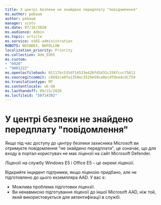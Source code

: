 ```yaml
---
title: У центрі безпеки не знайдено передплату "повідомлення"
ms.author: pebaum
author: pebaum
manager: scotv
ms.date: 07/16/2020
ms.audience: Admin
ms.topic: article
ms.service: o365-administration
ROBOTS: NOINDEX, NOFOLLOW
localization_priority: Priority
ms.collection: Adm_O365
ms.custom:
- "6028"
- "9001222"
ms.openlocfilehash: 01117bc535df14533e426fd2d31c336fccc75611
ms.sourcegitcommit: c6692ce0fa1358ec3529e59ca0ecdfdea4cdc759
ms.translationtype: MT
ms.contentlocale: uk-UA
ms.lasthandoff: 09/15/2020
ms.locfileid: "50714392"
---
```

# <a name="no-subscriptions-found-message-in-the-security-center"></a>У центрі безпеки не знайдено передплату "повідомлення"

Якщо під час доступу до центру безпеки захисника Microsoft ви отримуєте повідомлення "не знайдено передплати", це означає, що для входу в портал користувач не має ліцензії на сайт Microsoft Defender.  

Ліцензії на службу Windows E5 і Office E5 – це окремі ліцензії.

Відкрийте інцидент підтримки, якщо ліцензію придбано, але не підготовлено до цього екземпляра AAD. У вас є: <br/>
-   Можлива проблема підготовки ліцензії.<br/>
-   Ви ненавмисно підготування ліцензії до іншої Microsoft AAD, ніж той, який використовується для автентифікації в службі.